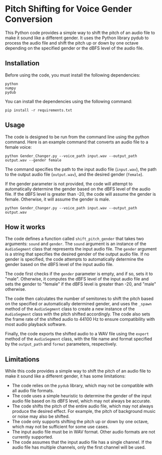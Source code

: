 # Pitch Shifting for Voice Gender Conversion
This Python code provides a simple way to shift the pitch of an audio file to make it sound like a different gender. It uses the Python library pydub to process the audio file and shift the pitch up or down by one octave depending on the specified gender or the dBFS level of the audio file.

## Installation
Before using the code, you must install the following dependencies:
```
python
numpy
pydub
```
You can install the dependencies using the following command:
```
pip install -r requirements.txt
```
## Usage
The code is designed to be run from the command line using the python command. Here is an example command that converts an audio file to a female voice:

```
python Gender_Changer.py --voice_path input.wav --output_path output.wav --gender female
```
The command specifies the path to the input audio file (`input.wav`), the path to the output audio file (`output.wav`), and the desired gender (`female`).

If the gender parameter is not provided, the code will attempt to automatically determine the gender based on the dBFS level of the audio file. If the dBFS level is greater than -20, the code will assume the gender is female. Otherwise, it will assume the gender is male.

```
python Gender_Changer.py --voice_path input.wav --output_path output.wav
```
## How it works
The code defines a function called `shift_pitch_gender` that takes two arguments: `sound` and `gender`. The `sound` argument is an instance of the `AudioSegment` class that represents the input audio file. The `gender` argument is a string that specifies the desired gender of the output audio file. If no gender is specified, the code attempts to automatically determine the gender based on the dBFS level of the input audio file.

The code first checks if the `gender` parameter is empty, and if so, sets it to "male". Otherwise, it computes the dBFS level of the input audio file and sets the gender to "female" if the dBFS level is greater than -20, and "male" otherwise.

The code then calculates the number of semitones to shift the pitch based on the specified or automatically determined gender, and uses the `_spawn` method of the `AudioSegment` class to create a new instance of the `AudioSegment` class with the pitch shifted accordingly. The code also sets the frame rate of the shifted audio to 44100 Hz to ensure compatibility with most audio playback software.

Finally, the code exports the shifted audio to a WAV file using the `export` method of the `AudioSegment` class, with the file name and format specified by the `output_path` and `format` parameters, respectively.


## Limitations
While this code provides a simple way to shift the pitch of an audio file to make it sound like a different gender, it has some limitations:

+ The code relies on the `pydub` library, which may not be compatible with all audio file formats.
+ The code uses a simple heuristic to determine the gender of the input audio file based on its dBFS level, which may not always be accurate.
+ The code shifts the pitch of the entire audio file, which may not always produce the desired effect. For example, the pitch of background music or noise may also be shifted.
+  The code only supports shifting the pitch up or down by one octave, which may not be sufficient for some use cases.
+ The input audio file must be in WAV format. Other audio formats are not currently supported.
+ The code assumes that the input audio file has a single channel. If the audio file has multiple channels, only the first channel will be used.
